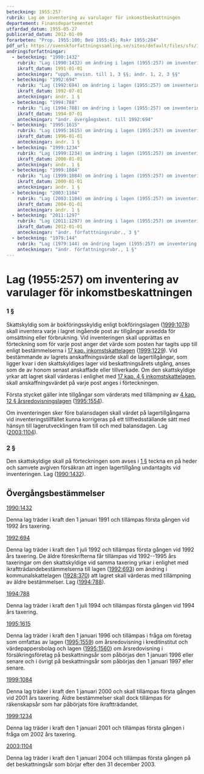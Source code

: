 ```yaml
---
beteckning: 1955:257
rubrik: Lag om inventering av varulager för inkomstbeskattningen
departement: Finansdepartementet
utfardad_datum: 1955-05-27
publicerad_datum: 2012-01-09
forarbeten: "Prop. 1955:100; BeU 1955:45; Rskr 1955:284"
pdf_url: https://svenskforfattningssamling.se/sites/default/files/sfs/1955-05/SFS1955-257.pdf
andringsforfattningar:
  - beteckning: "1990:1432"
    rubrik: "Lag (1990:1432) om ändring i lagen (1955:257) om inventering av varulager för inkomsttaxeringen"
    ikraft_datum: 1991-01-01
    anteckningar: "upph. anvisn. till 1, 3 §§; ändr. 1, 2, 3 §§"
  - beteckning: "1992:694"
    rubrik: "Lag (1992:694) om ändring i lagen (1955:257) om inventering av varulager för inkomsttaxeringen"
    ikraft_datum: 1992-07-01
    anteckningar: ändr. 1 §
  - beteckning: "1994:788"
    rubrik: "Lag (1994:788) om ändring i lagen (1955:257) om inventering av varulager för inkomsttaxeringen"
    ikraft_datum: 1994-07-01
    anteckningar: "ändr. övergångsbest. till 1992:694"
  - beteckning: "1995:1615"
    rubrik: "Lag (1995:1615) om ändring i lagen (1955:257) om inventering av varulager för inkomsttaxeringen"
    ikraft_datum: 1996-01-01
    anteckningar: ändr. 1 §
  - beteckning: "1999:1234"
    rubrik: "Lag (1999:1234) om ändring i lagen (1955:257) om inventering av varulager för inkomsttaxeringen"
    ikraft_datum: 2000-01-01
    anteckningar: ändr. 1 §
  - beteckning: "1999:1084"
    rubrik: "Lag (1999:1084) om ändring i lagen (1955:257) om inventering av varulager för inkomsttaxeringen"
    ikraft_datum: 2000-01-01
    anteckningar: ändr. 1 §
  - beteckning: "2003:1104"
    rubrik: "Lag (2003:1104) om ändring i lagen (1955:257) om inventering av varulager för inkomsttaxeringen"
    ikraft_datum: 2004-01-01
    anteckningar: ändr. 1 §
  - beteckning: "2011:1297"
    rubrik: "Lag (2011:1297) om ändring i lagen (1955:257) om inventering av varulager för inkomsttaxeringen"
    ikraft_datum: 2012-01-01
    anteckningar: "ändr. författtningsrubr., 3 §"
  - beteckning: "1979:144"
    rubrik: "Lag (1979:144) om ändring lagen (1955:257) om inventering av varulager för inkomsttaxeringen"
    anteckningar: "ändr. författningsrubr., 1 §"
---
```


# Lag (1955:257) om inventering av varulager för inkomstbeskattningen

### 1 §

Skattskyldig som är bokföringsskyldig enligt bokföringslagen ([1999:1078](https://selex.se/eli/sfs/1999/1078)) skall inventera varje i lagret ingående post av tillgångar avsedda för omsättning eller förbrukning. Vid inventeringen skall upprättas en förteckning som för varje post anger det värde som posten har tagits upp till enligt bestämmelserna i [17 kap. inkomstskattelagen](https://selex.se/eli/sfs/1999/1229) ([1999:1229](https://selex.se/eli/sfs/1999/1229)). Vid bestämmande av lagrets anskaffningsvärde skall de lagertillgångar, som ligger kvar i den skattskyldiges lager vid beskattningsårets utgång, anses som de av honom senast anskaffade eller tillverkade. Om den skattskyldige yrkar att lagret skall värderas i enlighet med [17 kap. 4 § inkomstskattelagen](https://selex.se/eli/sfs/1999/1229#kap17.4), skall anskaffningsvärdet på varje post anges i förteckningen.

Första stycket gäller inte tillgångar som värderats med tillämpning av [4 kap. 12 § årsredovisningslagen](https://selex.se/eli/sfs/1995/1554#kap4.12) ([1995:1554](https://selex.se/eli/sfs/1995/1554)).

Om inventeringen sker före balansdagen skall värdet på lagertillgångarna vid inventeringstillfället kunna korrigeras på ett tillfredsställande sätt med hänsyn till lagerutvecklingen fram till och med balansdagen. Lag ([2003:1104](https://selex.se/eli/sfs/2003/1104)).

### 2 §

Den skattskyldige skall på förteckningen som avses i [1 §](#1) teckna en på heder och samvete avgiven försäkran att ingen lagertillgång undantagits vid inventeringen. Lag ([1990:1432](https://selex.se/eli/sfs/1990/1432)).

## Övergångsbestämmelser

[1990:1432](https://selex.se/eli/sfs/1990/1432)

Denna lag träder i kraft den 1 januari 1991 och tillämpas första gången vid 1992 års taxering.

[1992:694](https://selex.se/eli/sfs/1992/694)

Denna lag träder i kraft den 1 juli 1992 och tillämpas första gången vid 1992 års taxering. De äldre föreskrifterna får tillämpas vid 1992--1995 års taxeringar om den skattskyldige vid samma taxering yrkar i enlighet med ikraftträdandebestämmelserna till lagen ([1992:693](https://selex.se/eli/sfs/1992/693)) om ändring i kommunalskattelagen ([1928:370](https://selex.se/eli/sfs/1928/370)) att lagret skall värderas med tillämpning av äldre bestämmelser. Lag ([1994:788](https://selex.se/eli/sfs/1994/788)).

[1994:788](https://selex.se/eli/sfs/1994/788)

Denna lag träder i kraft den 1 juli 1994 och tillämpas första gången vid 1994 års taxering.

[1995:1615](https://selex.se/eli/sfs/1995/1615)

Denna lag träder i kraft den 1 januari 1996 och tillämpas i fråga om företag som omfattas av lagen ([1995:1559](https://selex.se/eli/sfs/1995/1559)) om årsredovisning i kreditinstitut och värdepappersbolag och lagen ([1995:1560](https://selex.se/eli/sfs/1995/1560)) om årsredovisning i försäkringsföretag på beskattningsår som påbörjas den 1 januari 1996 eller senare och i övrigt på beskattningsår som påbörjas den 1 januari 1997 eller senare.

[1999:1084](https://selex.se/eli/sfs/1999/1084)

Denna lag träder i kraft den 1 januari 2000 och skall tillämpas första gången vid 2001 års taxering. Äldre bestämmelser skall dock tillämpas för räkenskapsår som har påbörjats före ikraftträdandet.

[1999:1234](https://selex.se/eli/sfs/1999/1234)

Denna lag träder i kraft den 1 januari 2001 och tillämpas första gången i fråga om 2002 års taxering.

[2003:1104](https://selex.se/eli/sfs/2003/1104)

Denna lag träder i kraft den 1 januari 2004 och tillämpas första gången på det beskattningsår som börjar efter den 31 december 2003.